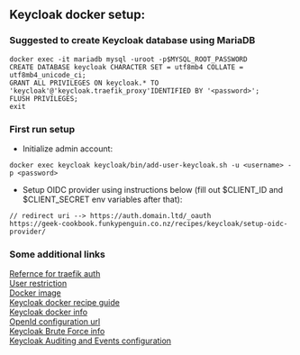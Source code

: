 ## Keycloak docker setup:

### Suggested to create Keycloak database using MariaDB

```
docker exec -it mariadb mysql -uroot -p$MYSQL_ROOT_PASSWORD
CREATE DATABASE keycloak CHARACTER SET = utf8mb4 COLLATE = utf8mb4_unicode_ci;
GRANT ALL PRIVILEGES ON keycloak.* TO 'keycloak'@'keycloak.traefik_proxy'IDENTIFIED BY '<password>';
FLUSH PRIVILEGES;
exit
```

### First run setup

- Initialize admin account:

```
docker exec keycloak keycloak/bin/add-user-keycloak.sh -u <username> -p <password>
```

- Setup OIDC provider using instructions below (fill out $CLIENT_ID and $CLIENT_SECRET env variables after that):

```
// redirect uri --> https://auth.domain.ltd/_oauth
https://geek-cookbook.funkypenguin.co.nz/recipes/keycloak/setup-oidc-provider/
```



### Some additional links

[Refernce for traefik auth](https://geek-cookbook.funkypenguin.co.nz/ha-docker-swarm/traefik-forward-auth/)  
[User restriction](https://github.com/thomseddon/traefik-forward-auth#user-restriction)  
[Docker image](https://hub.docker.com/r/jboss/keycloak/)  
[Keycloak docker recipe guide](https://geek-cookbook.funkypenguin.co.nz/recipes/keycloak/)  
[Keycloak docker info](https://github.com/keycloak/keycloak-containers/blob/master/server/README.md)  
[OpenId configuration url](https://<your-keycloak-url>/realms/master/.well-known/openid-configuration)  
[Keycloak Brute Force info](https://github.com/keycloak/keycloak-documentation/blob/master/server_admin/topics/threat/brute-force.adoc)   
[Keycloak Auditing and Events configuration](https://www.keycloak.org/docs/latest/server_admin/#auditing-and-events)
